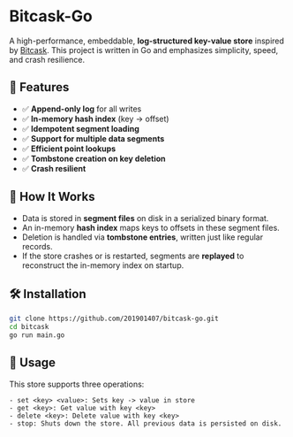 # Bitcask-Go

A high-performance, embeddable, **log-structured key-value store** inspired by [Bitcask](https://riak.com/assets/bitcask-intro.pdf). This project is written in Go and emphasizes simplicity, speed, and crash resilience.

## 🚀 Features
- ✅ **Append-only log** for all writes
- ✅ **In-memory hash index** (key → offset)
- ✅ **Idempotent segment loading**
- ✅ **Support for multiple data segments**
- ✅ **Efficient point lookups**
- ✅ **Tombstone creation on key deletion**
- ✅ **Crash resilient**

## 🧠 How It Works

- Data is stored in **segment files** on disk in a serialized binary format.
- An in-memory **hash index** maps keys to offsets in these segment files.
- Deletion is handled via **tombstone entries**, written just like regular records.
- If the store crashes or is restarted, segments are **replayed** to reconstruct the in-memory index on startup.

## 🛠 Installation

```bash
git clone https://github.com/201901407/bitcask-go.git
cd bitcask
go run main.go
```

## 💾 Usage
This store supports three operations: 
```
- set <key> <value>: Sets key -> value in store
- get <key>: Get value with key <key>
- delete <key>: Delete value with key <key>
- stop: Shuts down the store. All previous data is persisted on disk.
```
